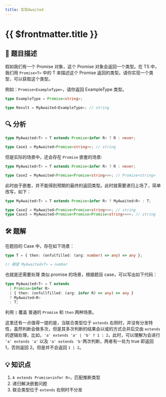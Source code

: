 ```yaml
---
title: 实现Awaited
---
```


# {{ $frontmatter.title }}

## 🎯 题目描述

假如我们有一个 Promise 对象，这个 Promise 对象会返回一个类型。在 TS 中，我们用 `Promise<T>` 中的 T 来描述这个 Promise 返回的类型。请你实现一个类型，可以获取这个类型。

例如：`Promise<ExampleType>`，请你返回 ExampleType 类型。

```ts
type ExampleType = Promise<string>;

type Result = MyAwaited<ExampleType>; // string
```

## 🔍 分析

```ts
type MyAwaited<T> = T extends Promise<infer R> ? R : never;

type Case1 = MyAwaited<Promise<string>>; // string
```

但是实际的场景中，还会存在 `Promise` 嵌套的场景:

```ts
type MyAwaited<T> = T extends Promise<infer R> ? R : never;

type Case2 = MyAwaited<Promise<Promise<string>>>; // Promise<string>
```

此时由于嵌套，并不能得到预期的最终的返回类型。此时就需要递归上场了，简单改写，如下：

```ts
type MyAwaited<T> = T extends Promise<infer R> ? MyAwaited<R> : T;

type Case2 = MyAwaited<Promise<Promise<string>>>; // string
type Case3 = MyAwaited<Promise<Promise<Promise<string>>>>; // string
```

## 🛠️ 题解

在题目的 Case 中，存在如下场景：

```ts
type T = { then: (onfulfilled: (arg: number) => any) => any };

// 期望 MyAwaited<T> = number
```

也就是还需要处理 类似 promise 的场景，根据题目 case，可以写出如下代码：

```ts
type MyAwaited<T> = T extends
  | Promise<infer R>
  | { then: (onfullfilled: (arg: infer R) => any) => any }
  ? MyAwaited<R>
  : T;
```

利用 `|` 覆盖 普通的 `Promise` 和 `then` 两种场景。

这里还有一点值得一提的是，当联合类型位于 `extends` 右侧时，并没有分发特性，虽然判断会做多次，但是其多次判断的结果会以或的方式合并后交由 `extends` 的逻辑处理，比如，`'a' extends 'a' | 'b' ? 1 : 2`，此时，可以理解为会进行 `'a' extends 'a'` 以及 `'a' extends 'b'`两次判断，两者有一处为 true 即返回 1，否则返回 2。但是并不会返回 `1 | 2`。

## 💡 知识点

1. `A extends Promise<infer R>`，匹配推断类型
2. 递归解决嵌套问题
3. 联合类型位于 `extends` 右侧时不分发